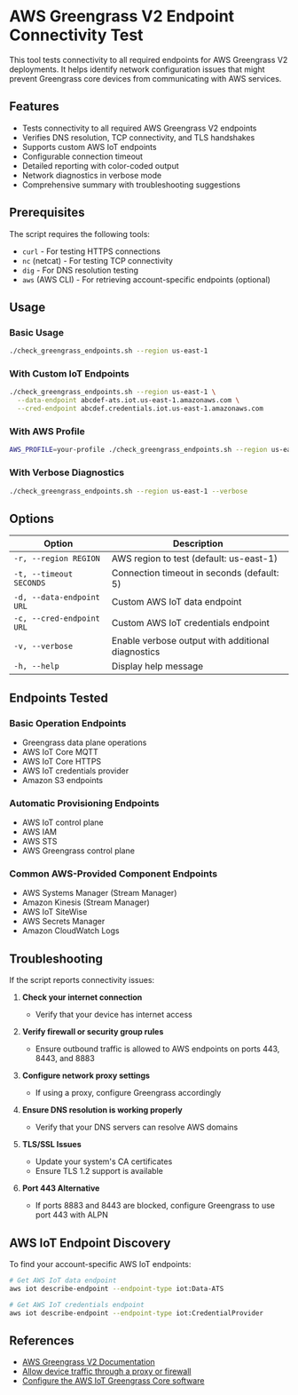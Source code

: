 # AWS Greengrass V2 Endpoint Connectivity Test

This tool tests connectivity to all required endpoints for AWS Greengrass V2 deployments. It helps identify network configuration issues that might prevent Greengrass core devices from communicating with AWS services.

## Features

- Tests connectivity to all required AWS Greengrass V2 endpoints
- Verifies DNS resolution, TCP connectivity, and TLS handshakes
- Supports custom AWS IoT endpoints
- Configurable connection timeout
- Detailed reporting with color-coded output
- Network diagnostics in verbose mode
- Comprehensive summary with troubleshooting suggestions

## Prerequisites

The script requires the following tools:
- `curl` - For testing HTTPS connections
- `nc` (netcat) - For testing TCP connectivity
- `dig` - For DNS resolution testing
- `aws` (AWS CLI) - For retrieving account-specific endpoints (optional)

## Usage

### Basic Usage

```bash
./check_greengrass_endpoints.sh --region us-east-1
```

### With Custom IoT Endpoints

```bash
./check_greengrass_endpoints.sh --region us-east-1 \
  --data-endpoint abcdef-ats.iot.us-east-1.amazonaws.com \
  --cred-endpoint abcdef.credentials.iot.us-east-1.amazonaws.com
```

### With AWS Profile

```bash
AWS_PROFILE=your-profile ./check_greengrass_endpoints.sh --region us-east-1
```

### With Verbose Diagnostics

```bash
./check_greengrass_endpoints.sh --region us-east-1 --verbose
```

## Options

| Option | Description |
|--------|-------------|
| `-r, --region REGION` | AWS region to test (default: us-east-1) |
| `-t, --timeout SECONDS` | Connection timeout in seconds (default: 5) |
| `-d, --data-endpoint URL` | Custom AWS IoT data endpoint |
| `-c, --cred-endpoint URL` | Custom AWS IoT credentials endpoint |
| `-v, --verbose` | Enable verbose output with additional diagnostics |
| `-h, --help` | Display help message |

## Endpoints Tested

### Basic Operation Endpoints
- Greengrass data plane operations
- AWS IoT Core MQTT
- AWS IoT Core HTTPS
- AWS IoT credentials provider
- Amazon S3 endpoints

### Automatic Provisioning Endpoints
- AWS IoT control plane
- AWS IAM
- AWS STS
- AWS Greengrass control plane

### Common AWS-Provided Component Endpoints
- AWS Systems Manager (Stream Manager)
- Amazon Kinesis (Stream Manager)
- AWS IoT SiteWise
- AWS Secrets Manager
- Amazon CloudWatch Logs

## Troubleshooting

If the script reports connectivity issues:

1. **Check your internet connection**
   - Verify that your device has internet access

2. **Verify firewall or security group rules**
   - Ensure outbound traffic is allowed to AWS endpoints on ports 443, 8443, and 8883

3. **Configure network proxy settings**
   - If using a proxy, configure Greengrass accordingly

4. **Ensure DNS resolution is working properly**
   - Verify that your DNS servers can resolve AWS domains

5. **TLS/SSL Issues**
   - Update your system's CA certificates
   - Ensure TLS 1.2 support is available

6. **Port 443 Alternative**
   - If ports 8883 and 8443 are blocked, configure Greengrass to use port 443 with ALPN

## AWS IoT Endpoint Discovery

To find your account-specific AWS IoT endpoints:

```bash
# Get AWS IoT data endpoint
aws iot describe-endpoint --endpoint-type iot:Data-ATS

# Get AWS IoT credentials endpoint
aws iot describe-endpoint --endpoint-type iot:CredentialProvider
```

## References

- [AWS Greengrass V2 Documentation](https://docs.aws.amazon.com/greengrass/v2/developerguide/what-is-iot-greengrass.html)
- [Allow device traffic through a proxy or firewall](https://docs.aws.amazon.com/greengrass/v2/developerguide/allow-device-traffic.html)
- [Configure the AWS IoT Greengrass Core software](https://docs.aws.amazon.com/greengrass/v2/developerguide/configure-greengrass-core-v2.html)
